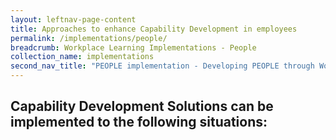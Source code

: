 ```yaml
---
layout: leftnav-page-content
title: Approaches to enhance Capability Development in employees
permalink: /implementations/people/
breadcrumb: Workplace Learning Implementations - People
collection_name: implementations
second_nav_title: "PEOPLE implementation - Developing PEOPLE through Workplace Learning"
---
```



## **Capability Development Solutions can be implemented to the following situations:**
